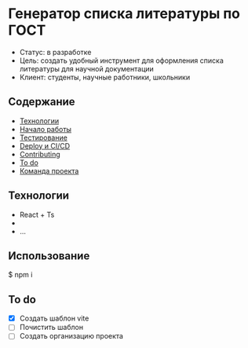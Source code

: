 # Генератор списка литературы по ГОСТ
- Статус: в разработке
- Цель: создать удобный инструмент для оформления списка литературы для научной документации
- Клиент: студенты, научные работники, школьники

## Содержание
- [Технологии](#технологии)
- [Начало работы](#начало-работы)
- [Тестирование](#тестирование)
- [Deploy и CI/CD](#deploy-и-ci/cd)
- [Contributing](#contributing)
- [To do](#to-do)
- [Команда проекта](#команда-проекта)

## Технологии
- React + Ts
- 
- ...

## Использование
$ npm i 

## To do
- [x] Создать шаблон vite
- [ ] Почистить шаблон
- [ ] Создать организацию проекта
